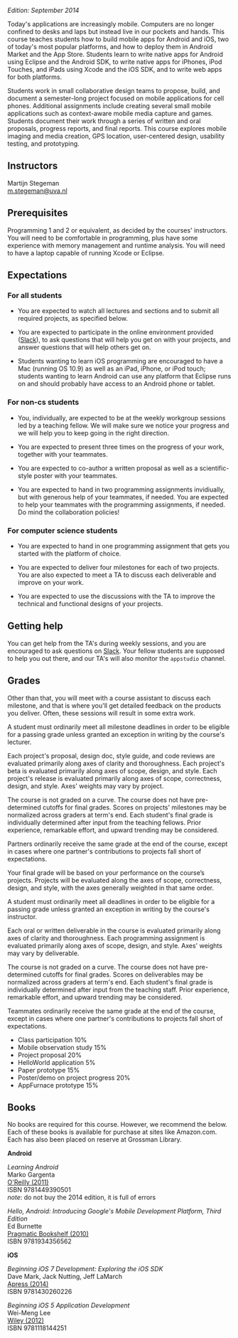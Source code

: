 *Edition: September 2014*

Today's applications are increasingly mobile. Computers are no longer confined to desks and laps but instead live in our pockets and hands. This course teaches students how to build mobile apps for Android and iOS, two of today's most popular platforms, and how to deploy them in Android Market and the App Store. Students learn to write native apps for Android using Eclipse and the Android SDK, to write native apps for iPhones, iPod Touches, and iPads using Xcode and the iOS SDK, and to write web apps for both platforms.

Students work in small collaborative design teams to propose, build, and
document a semester-long project focused on mobile applications for cell
phones. Additional assignments include creating several small mobile
applications such as context-aware mobile media capture and games. Students
document their work through a series of written and oral proposals, progress
reports, and final reports. This course explores mobile imaging and media
creation, GPS location, user-centered design, usability testing, and
prototyping.

## Instructors

Martijn Stegeman  
<m.stegeman@uva.nl>

## Prerequisites

Programming 1 and 2 or equivalent, as decided by the courses' instructors. You
will need to be comfortable in programming, plus have some experience with
memory management and runtime analysis. You will need to have a laptop capable
of running Xcode or Eclipse.

## Expectations

### For all students

* You are expected to watch all lectures and sections and to submit all
  required projects, as specified below.
  
* You are expected to participate in the online environment provided ([Slack](https://minprog.slack.com/)), to ask questions that will help you get on with your projects, and answer questions that will help others get on.

* Students wanting to learn iOS programming are encouraged to have a Mac
  (running OS 10.9) as well as an iPad, iPhone, or iPod touch; students
  wanting to learn Android can use any platform that Eclipse runs on and should
  probably have access to an Android phone or tablet.

<div class="row">
<div class="col-xs-6">

### For non-cs students	

* You, individually, are expected to be at the weekly workgroup sessions led by
  a teaching fellow. We will make sure we notice your progress and we will help
  you to keep going in the right direction.

* You are expected to present three times on the progress of your work,
  together with your teammates.

* You are expected to co-author a written proposal as well as a
  scientific-style poster with your teammates.

* You are expected to hand in two programming assignments invidiually, but with
  generous help of your teammates, if needed. You are expected to help your
  teammates with the programming assignments, if needed. Do mind the collaboration policies!

</div>
<div class="col-xs-6">

### For computer science students

* You are expected to hand in one programming assignment that gets you started with the platform of choice.

* You are expected to deliver four milestones for each of two projects. You
  are also expected to meet a TA to discuss each deliverable and
  improve on your work.

* You are expected to use the discussions with the TA to improve the technical and functional designs of your projects.

</div>
</div>

## Getting help

You can get help from the TA's during weekly sessions, and you are encouraged to ask questions on [Slack](https://minprog.slack.com/). Your fellow students are supposed to help you out there, and our TA's will also monitor the `appstudio` channel.

## Grades

Other than that, you will meet with a course assistant to discuss each
milestone, and that is where you'll get detailed feedback on the products you
deliver. Often, these sessions will result in some extra work.


A student must ordinarily meet all milestone deadlines in order to be eligible
for a passing grade unless granted an exception in writing by the course's
lecturer.

Each project's proposal, design doc, style guide, and code reviews are
evaluated primarily along axes of clarity and thoroughness. Each project's
beta is evaluated primarily along axes of scope, design, and style. Each
project's release is evaluated primarily along axes of scope, correctness,
design, and style. Axes' weights may vary by project.

The course is not graded on a curve. The course does not have pre-determined
cutoffs for final grades. Scores on projects' milestones may be normalized
across graders at term's end. Each student's final grade is individually
determined after input from the teaching fellows. Prior experience, remarkable
effort, and upward trending may be considered.

Partners ordinarily receive the same grade at the end of the course, except in
cases where one partner's contributions to projects fall short of
expectations.

Your final grade will be based on your performance on the courseʼs projects. Projects will be evaluated along the axes of scope, correctness, design, and style, with the axes generally weighted in that same order.

A student must ordinarily meet all deadlines in order to be eligible for a
passing grade unless granted an exception in writing by the course's instructor.

Each oral or written deliverable in the course is evaluated primarily along
axes of clarity and thoroughness. Each programming assignment is evaluated
primarily along axes of scope, design, and style. Axes' weights may vary by
deliverable.

The course is not graded on a curve. The course does not have pre-determined
cutoffs for final grades. Scores on deliverables may be normalized across
graders at term's end. Each student's final grade is individually determined
after input from the teaching staff. Prior experience, remarkable effort, and
upward trending may be considered.

Teammates ordinarily receive the same grade at the end of the course, except in
cases where one partner's contributions to projects fall short of expectations.

* Class participation	10%
* Mobile observation study	15%
* Project proposal	20%
* HelloWorld application	5%
* Paper prototype	15%
* Poster/demo on project progress	20%
* AppFurnace prototype	15%

## Books

No books are required for this course. However, we recommend the below. Each of these books is available for purchase at sites like Amazon.com. Each has also been placed on reserve at Grossman Library.

**Android**

*Learning Android*  
Marko Gargenta  
[O'Reilly (2011)](http://shop.oreilly.com/product/0636920010883.do)  
ISBN 9781449390501  
*note*: do not buy the 2014 edition, it is full of errors

*Hello, Android: Introducing Google's Mobile Development Platform, Third Edition*  
Ed Burnette  
[Pragmatic Bookshelf (2010)](http://pragprog.com/book/eband3/hello-android)  
ISBN 9781934356562

**iOS**

*Beginning iOS 7 Development: Exploring the iOS SDK*  
Dave Mark, Jack Nutting, Jeff LaMarch  
[Apress (2014)](http://www.apress.com/9781430260226)  
ISBN 9781430260226

*Beginning iOS 5 Application Development*  
Wei-Meng Lee  
[Wiley (2012)](http://eu.wiley.com/WileyCDA/WileyTitle/productCd-1118144252.html)  
ISBN 9781118144251
